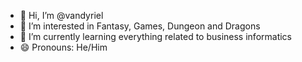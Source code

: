 - 👋 Hi, I’m @vandyriel
- 👀 I’m interested in Fantasy, Games, Dungeon and Dragons
- 🌱 I’m currently learning everything related to business informatics
- 😄 Pronouns: He/Him

<!---
vandyriel/vandyriel is a ✨ special ✨ repository because its `README.md` (this file) appears on your GitHub profile.
You can click the Preview link to take a look at your changes.
--->
